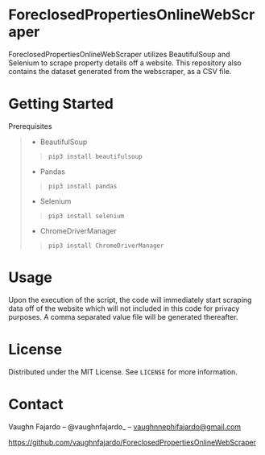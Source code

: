 # ForeclosedPropertiesOnlineWebScraper

ForeclosedPropertiesOnlineWebScraper utilizes BeautifulSoup and Selenium to scrape property details off a website. This repository also contains the dataset generated from the webscraper, as a CSV file. 

# Getting Started
Prerequisites
> * BeautifulSoup
>>`pip3 install beautifulsoup`
> * Pandas
>>`pip3 install pandas`
> * Selenium
>>`pip3 install selenium`
> * ChromeDriverManager
>>`pip3 install ChromeDriverManager`

# Usage
Upon the execution of the script, the code will immediately start scraping data off of the website which will not included in this code for privacy purposes. A comma separated value file will be generated thereafter.


# License
Distributed under the MIT License. See `LICENSE` for more information.

# Contact
Vaughn Fajardo – @vaughnfajardo_ – vaughnnephifajardo@gmail.com

https://github.com/vaughnfajardo/ForeclosedPropertiesOnlineWebScraper





